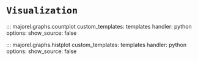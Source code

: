 # `Visualization`

::: majorel.graphs.countplot
    custom_templates: templates
    handler: python
    options:
      show_source: false

::: majorel.graphs.histplot
    custom_templates: templates
    handler: python
    options:
      show_source: false    